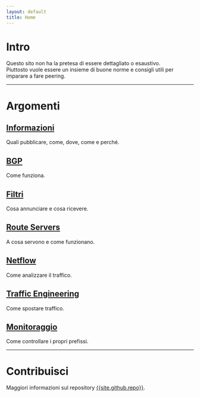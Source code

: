 ```yaml
---
layout: default
title: Home
---
```


# Intro
Questo sito non ha la pretesa di essere dettagliato o esaustivo.<br>
Piuttosto vuole essere un insieme di buone norme e consigli utili per imparare a fare peering.  

---

# Argomenti
## [Informazioni](#)
Quali pubblicare, come, dove, come e perché.

## [BGP](#)
Come funziona.

## [Filtri](#)
Cosa annunciare e cosa ricevere.

## [Route Servers](#)
A cosa servono e come funzionano.

## [Netflow](#)
Come analizzare il traffico.

## [Traffic Engineering](#)
Come spostare traffico.

## [Monitoraggio](#)
Come controllare i propri prefissi.

---

# Contribuisci
Maggiori informazioni sul repository [{{site.github.repo}}]({{site.github.repo}}).
